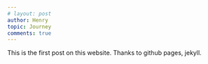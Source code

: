 ```yaml
---
# layout: post
author: Henry
topic: Journey
comments: true
---
```

This is the first post on this website. Thanks to github pages, jekyll.